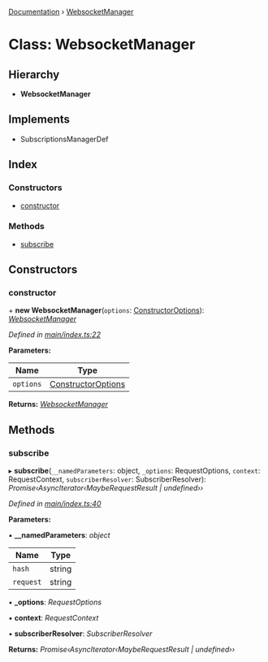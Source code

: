 [Documentation](../README.md) › [WebsocketManager](websocketmanager.md)

# Class: WebsocketManager

## Hierarchy

* **WebsocketManager**

## Implements

* SubscriptionsManagerDef

## Index

### Constructors

* [constructor](websocketmanager.md#constructor)

### Methods

* [subscribe](websocketmanager.md#subscribe)

## Constructors

###  constructor

\+ **new WebsocketManager**(`options`: [ConstructorOptions](../README.md#constructoroptions)): *[WebsocketManager](websocketmanager.md)*

*Defined in [main/index.ts:22](https://github.com/badbatch/graphql-box/blob/e94b582f/packages/websocket-manager/src/main/index.ts#L22)*

**Parameters:**

Name | Type |
------ | ------ |
`options` | [ConstructorOptions](../README.md#constructoroptions) |

**Returns:** *[WebsocketManager](websocketmanager.md)*

## Methods

###  subscribe

▸ **subscribe**(`__namedParameters`: object, `_options`: RequestOptions, `context`: RequestContext, `subscriberResolver`: SubscriberResolver): *Promise‹AsyncIterator‹MaybeRequestResult | undefined››*

*Defined in [main/index.ts:40](https://github.com/badbatch/graphql-box/blob/e94b582f/packages/websocket-manager/src/main/index.ts#L40)*

**Parameters:**

▪ **__namedParameters**: *object*

Name | Type |
------ | ------ |
`hash` | string |
`request` | string |

▪ **_options**: *RequestOptions*

▪ **context**: *RequestContext*

▪ **subscriberResolver**: *SubscriberResolver*

**Returns:** *Promise‹AsyncIterator‹MaybeRequestResult | undefined››*
